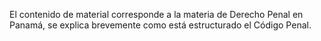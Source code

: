 El contenido de material corresponde a la materia de Derecho Penal en Panamá, se explica brevemente como está estructurado el Código Penal.

